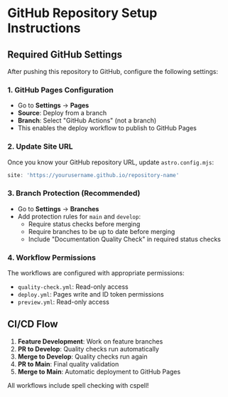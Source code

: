 # GitHub Repository Setup Instructions

## Required GitHub Settings

After pushing this repository to GitHub, configure the following settings:

### 1. GitHub Pages Configuration
- Go to **Settings** → **Pages**
- **Source**: Deploy from a branch
- **Branch**: Select "GitHub Actions" (not a branch)
- This enables the deploy workflow to publish to GitHub Pages

### 2. Update Site URL
Once you know your GitHub repository URL, update `astro.config.mjs`:
```javascript
site: 'https://yourusername.github.io/repository-name'
```

### 3. Branch Protection (Recommended)
- Go to **Settings** → **Branches**
- Add protection rules for `main` and `develop`:
  - Require status checks before merging
  - Require branches to be up to date before merging
  - Include "Documentation Quality Check" in required status checks

### 4. Workflow Permissions
The workflows are configured with appropriate permissions:
- `quality-check.yml`: Read-only access
- `deploy.yml`: Pages write and ID token permissions
- `preview.yml`: Read-only access

## CI/CD Flow

1. **Feature Development**: Work on feature branches
2. **PR to Develop**: Quality checks run automatically
3. **Merge to Develop**: Quality checks run again
4. **PR to Main**: Final quality validation
5. **Merge to Main**: Automatic deployment to GitHub Pages

All workflows include spell checking with cspell!
